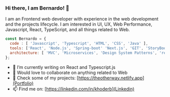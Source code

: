 ### Hi there, I am Bernardo! 👋

I am an Frontend web developer with experience in the web development and the projects lifecycle. I am interested in UI, UX, Web Performance, Javascript, React, TypeScript, and all things related to Web.

```js
const Bernardo = {
  code : [ 'Javascript', 'Typescript', 'HTML', 'CSS', 'Java' ],
  tools: ['React', 'Node.js', 'Spring-boot' 'Next.js', 'GIT', 'StoryBook', 'Docker', 'MongoDB'], 
  architecture: [ 'MVC', 'Microservices', 'Design System Patterns', 'responsive-web-design' ] ,
};

```


- 🔭 I’m currently writing on React and Typescript.js
- 👯 Would love to collaborate on anything related to Web
- 🌱 Check some of my projects: [https://theotherway.netlify.app](Portfolio)
- 📫 Find me on: [https://linkedin.com/in/khoderb](Linkedin)


